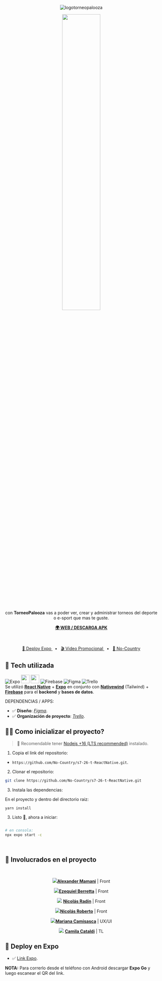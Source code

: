 <div align="center">

![logotorneopalooza](https://torneopalooza.netlify.app/torneopalooza.svg)

<img src="https://i.ibb.co/wpHjQtq/torneopalooza-mockup.png" width="50%">


 <p>con <b>TorneoPalooza</b> vas a poder ver, crear y administrar torneos del deporte o e-sport que mas te guste.</p>
<a href="https://torneopalooza.netlify.app/"><b>🌍 WEB / DESCARGA APK </b></a>

&nbsp;
&nbsp;
&nbsp;
&nbsp;

<a href="https://expo.dev/@ezequielmatiasb/tournament-app?serviceType=classic&distribution=expo-go">🚀 Deploy Expo </a>
<span>&nbsp;&nbsp;•&nbsp;&nbsp;</span>
<a href="https://www.canva.com/design/DAFgfzI3OgQ/YLt2pOc5Oz8FEc9XBDtwLA/watch">🎬 Video Promocional </a>
  <span>&nbsp;&nbsp;•&nbsp;&nbsp;</span>
<a href="https://www.nocountry.tech/">🧩 No-Country </a>
  

</div>

## 🦾 Tech utilizada

![Expo](https://img.shields.io/badge/expo-1C1E24?style=for-the-badge&logo=expo&logoColor=#D04A37)  <img src="https://img.shields.io/badge/react_native-%2320232a.svg?style=for-the-adge&logo=react&logoColor=%2361DAFB" height="28px"/> <img src="https://img.shields.io/badge/tailwindcss-%2338B2AC.svg?style=for-the-badge&logo=tailwind-css&logoColor=white" height="28px"/>   ![Firebase](https://img.shields.io/badge/Firebase-039BE5?style=for-the-badge&logo=Firebase&logoColor=white)   ![Figma](https://img.shields.io/badge/figma-%23F24E1E.svg?style=for-the-badge&logo=figma&logoColor=white)   ![Trello](https://img.shields.io/badge/Trello-%23026AA7.svg?style=for-the-badge&logo=Trello&logoColor=white)
<br/>
Se utilizó [**React Native**](https://reactnative.dev/) + [**Expo**](https://expo.dev/) en conjunto con [**Nativewind**](https://nativewind.dev/) (Tailwind) + [**Firebase**](https://firebase.google.com/) para el  **backend** y **bases de datos**.


DEPENDENCIAS / APPS:   


- ✅ **Diseño**: [*Figma*](https://www.figma.com/file/HR1pTyjfQiFjdvEU3LXQud/Cohete-9?node-id=0-1).
- ✅ **Organización de proyecto**: [*Trello*](https://trello.com).



## 👨‍🚀 Como inicializar el proyecto?

> 🚧 Recomendable tener [Nodejs +16 (LTS recommended)](https://nodejs.org/en/) instalado.

1. Copia el link del repositorio:

- `https://github.com/No-Country/s7-26-t-ReactNative.git`.

2. Clonar el repositorio:

```bash
git clone https://github.com/No-Country/s7-26-t-ReactNative.git
```

3. Instala las dependencias:

En el proyecto y dentro del directorio raiz:

```bash
yarn install
```


3. Listo 🥳, ahora a iniciar:

```bash

# en consola:
npx expo start -c

```

<span>&nbsp;&nbsp;&nbsp;</span>


## :handshake: Involucrados en el proyecto 
<div align="center">
<span>&nbsp;&nbsp;&nbsp;</span>

 <a href="http://linkedin.com/in/alexander-mamani/" target="_blank"><img src = "https://img.shields.io/badge/linkedin-%230077B5.svg?style=for-the-badge&logo=linkedin&logoColor=white"/></a><a href="http://github.com/AlexQS96" target="_blank">**Alexander Mamani**</a> | Front

<a href="http://linkedin.com/in/ezequiel-berretta/" target="_blank"><img src = "https://img.shields.io/badge/linkedin-%230077B5.svg?style=for-the-badge&logo=linkedin&logoColor=white"/></a><a href="http://github.com/rretta" target="_blank">**Ezequiel Berretta**</a> | Front

<a href="http://linkedin.com/in/nico-radin/" target="_blank"><img src = "https://img.shields.io/badge/linkedin-%230077B5.svg?style=for-the-badge&logo=linkedin&logoColor=white"/></a> <a href="http://github.com/niicodeer" target="_blank">**Nicolás Radín**</a> | Front

<a href="http://linkedin.com/in/nicolas-roberto/" target="_blank"><img src = "https://img.shields.io/badge/linkedin-%230077B5.svg?style=for-the-badge&logo=linkedin&logoColor=white"/></a><a href="http://github.com/nicolasroberto" target="_blank">**Nicolás Roberto**</a> | Front

<a href="http://linkedin.com/in/mariana-camisasca/" target="_blank"><img src = "https://img.shields.io/badge/linkedin-%230077B5.svg?style=for-the-badge&logo=linkedin&logoColor=white"/></a><a href="http://behance.net/mcamisasca" target="_blank">**Mariana Camisasca**</a> | UX/UI

<a href="http://linkedin.com/in/cami-cataldi/" target="_blank"><img src = "https://img.shields.io/badge/linkedin-%230077B5.svg?style=for-the-badge&logo=linkedin&logoColor=white"/></a> <a href="http://linkedin.com/in/cami-cataldi" target="_blank">**Camila Cataldi**</a> | TL

</div>

## 🎉 Deploy en Expo

- ✅ [Link Expo](https://expo.dev/@ezequielmatiasb/tournament-app?serviceType=classic&distribution=expo-go).

**NOTA:** Para correrlo desde el teléfono con Android descargar **Expo Go** y luego escanear el QR del link.

